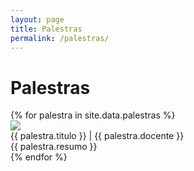 ```yaml
---
layout: page
title: Palestras
permalink: /palestras/
---
```


<h1>Palestras</h1>

<section class="atividades">
    {% for palestra in site.data.palestras %}
    <div class="atividade row" id="{{ palestra.id_palestra }}">
        <div class="atividade-foto col-md-3 col-12">
            <img src="{{ site.base_url }}/img/docentes/{{ palestra.id_docente }}.jpg">
        </div>
        <div class="atividade-infos col-md-9 col-12">
            <div class="atividade-titulo">
                {{ palestra.titulo }} | {{ palestra.docente }}
            </div>
            <div class="atividade-resumo">
                <span>
                    {{ palestra.resumo }}
                </span>
            </div>
        </div>
    </div>
    {% endfor %}
</section>